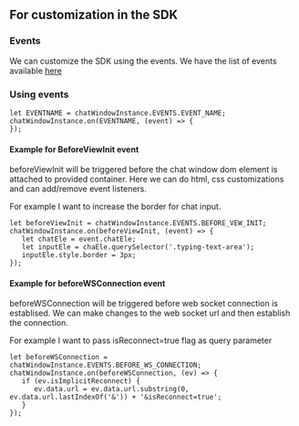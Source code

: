 ## For customization in the SDK

### Events
We can customize the SDK using the events.
We have the list of events available [here](https://koredotcom.github.io/web-kore-sdk/chatwindow/api/chatWindow.html)


### Using events
```
let EVENTNAME = chatWindowInstance.EVENTS.EVENT_NAME;
chatWindowInstance.on(EVENTNAME, (event) => {
});
```

#### Example for BeforeViewInit event
beforeViewInit will be triggered before the chat window dom element is attached to provided container. Here we can do html, css customizations and can add/remove event listeners.

For example I want to increase the border for chat input.
```
let beforeViewInit = chatWindowInstance.EVENTS.BEFORE_VEW_INIT;
chatWindowInstance.on(beforeViewInit, (event) => {
   let chatEle = event.chatEle;
   let inputEle = chaEle.querySelector('.typing-text-area');
   inputEle.style.border = 3px;
});
```

#### Example for beforeWSConnection event
beforeWSConnection will be triggered before web socket connection is establised. We can make changes to the web socket url and then establish the connection.

For example I want to pass isReconnect=true flag as query parameter
```
let beforeWSConnection = chatWindowInstance.EVENTS.BEFORE_WS_CONNECTION;
chatWindowInstance.on(beforeWSConnection, (ev) => {
   if (ev.isImplicitReconnect) {
      ev.data.url = ev.data.url.substring(0, ev.data.url.lastIndexOf('&')) + '&isReconnect=true';
   }
});
```